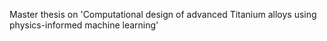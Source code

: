 Master thesis on 'Computational design of advanced Titanium alloys using physics-informed machine learning'

